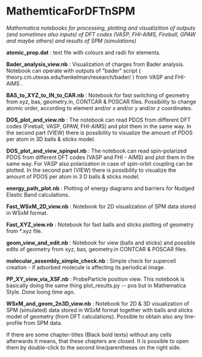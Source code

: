 # MathemticaForDFTnSPM
_Mathematica notebooks for processing, plotting and visualizition of outputs (and sometimes also inputs) of DFT codes (VASP, FHI-AIMS, Fireball, GPAW and maybe others) and results of SPM (simulations)_

__atomic_prop.dat__ : text file with colours and radii for elements.

__Bader_analysis_view.nb__ : Visualization of charges from Bader analysis. Notebook can operate with outputs of "bader" script ( theory.cm.utexas.edu/henkelman/research/bader/ ) from VASP and FHI-AIMS .

__BAS_to_XYZ_to_IN_to_CAR.nb__ : Notebook for fast switching of geometry from xyz, bas, geometry.in, CONTCAR & POSCAR files. Possibility to change atomic order, according to element and/or _x_ and/or _y_ and/or _z_ coordinates.

__DOS_plot_and_view.nb__ : The notebook can read PDOS from different DFT codes (Fireball, VASP, GPAW, FHI-AIMS) and plot them in the same way. In the second part (VIEW) there is possibility to visualize the amount of PDOS per atom in 3D balls & sticks model.

__DOS_plot_and_view_spinpol.nb__ : The notebook can read spin-polarized PDOS from different DFT codes (VASP and FHI - AIMS) and plot them in the same way. For VASP also polarization in case of spin-orbit coupling can be plotted. In the second part (VIEW) there is possibility to visualize the amount of PDOS per atom in 3 D balls & sticks model.

__energy_path_plot.nb__ : Plotting of energy diagrams and barriers for Nudged Elastic Band calculations.

__Fast_WSxM_2D_view.nb__ : Notebook for 2D visualization of SPM data stored in WSxM format.

__Fast_XYZ_view.nb__ : Notebook for fast balls and sticks plotting of geometry from *.xyz file.

__geom_view_and_edit.nb__ : Notebook for view (balls and sticks) and possible edits of geometry from xyz, bas, geometry.in CONTCAR & POSCAR files.

__molecular_assembly_simple_check.nb__ : Simple check for supercell creation - if adsorbed molecule is affecting its periodical image.

__PP_XY_view_via_XSF.nb__ : ProbeParticle position view. This notebook is basically doing the same thing plot_results.py -- pos but in Mathematica Style. Done loong time ago.

__WSxM_and_geom_2n3D_view.nb__ : Notebook for 2D & 3D visualization of SPM (simulated) data stored in WSxM format together with balls and sticks model of geometry (from DFT calculations). Possible to obtain also any line-profile from SPM data.

If there are some chapter-titles (Black bold texts) without any cells afterwards it means, that these chapters are closed. It is possible to open them by double-click to the second line/parentheses on the right side.